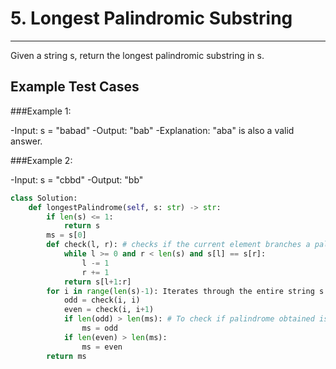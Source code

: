 # 5. Longest Palindromic Substring

---

Given a string s, return the longest palindromic substring in s.

## Example Test Cases

###Example 1:

-Input: s = "babad"
-Output: "bab"
-Explanation: "aba" is also a valid answer.

###Example 2:

-Input: s = "cbbd"
-Output: "bb"


```python
class Solution:
    def longestPalindrome(self, s: str) -> str:
        if len(s) <= 1:
            return s
        ms = s[0]
        def check(l, r): # checks if the current element branches a palindrome
            while l >= 0 and r < len(s) and s[l] == s[r]:
                l -= 1
                r += 1
            return s[l+1:r]
        for i in range(len(s)-1): Iterates through the entire string s
            odd = check(i, i)
            even = check(i, i+1)
            if len(odd) > len(ms): # To check if palindrome obtained is larger than earlier 
                ms = odd
            if len(even) > len(ms):
                ms = even
        return ms
